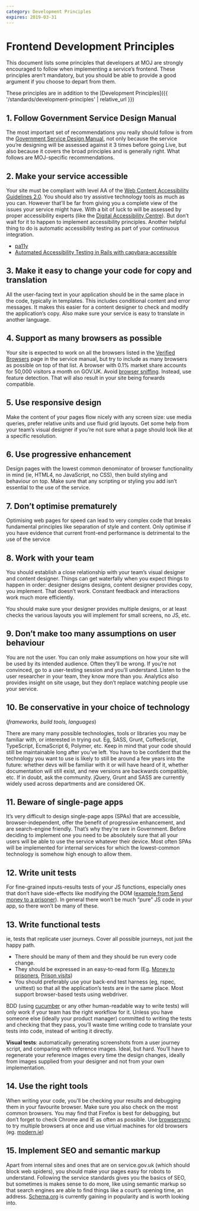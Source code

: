 ```yaml
---
category: Development Principles
expires: 2019-03-31
---
```


# Frontend Development Principles

This document lists some principles that developers at MOJ are strongly
encouraged to follow when implementing a service’s frontend. These principles
aren’t mandatory, but you should be able to provide a good argument if you
choose to depart from them.

These principles are in addition to the [Development Principles]({{ '/standards/development-principles' | relative_url }})

## 1. Follow Government Service Design Manual

The most important set of recommendations you really should follow is from the [Government Service Design Manual](https://www.gov.uk/service-manual), not only because the service
you’re designing will be assessed against it 3 times before going Live, but also
because it covers the broad principles and is generally right. What follows are
MOJ-specific recommendations.

## 2. Make your service accessible
Your site must be compliant with level AA of the [Web Content Accessibility Guidelines 2.0](https://www.w3.org/WAI/intro/wcag). You should also try assistive
technology tools as much as you can. However that’ll be far from giving you a
complete view of the issues your service might have. With a bit of luck to will
be assessed by proper accessibility experts (like the [Digital Accessibility Centre](http://www.digitalaccessibilitycentre.org/)). But don’t wait for it to
happen to implement accessibility principles. Another helpful thing to do is
automatic accessibility testing as part of your continuous integration.

- [pa11y](https://github.com/springernature/pa11y)
- [Automated Accessibility Testing in Rails with capybara-accessible](https://content.pivotal.io/blog/automated-accessibility-testing-in-rails-with-capybara-accessible)


## 3. Make it easy to change your code for copy and translation
All the user-facing text in your application should be in the same place in the
code, typically in templates. This includes conditional content and error
messages. It makes this easier for a content designer to check and modify the
application’s copy. Also make sure your service is easy to translate in another
language.

## 4. Support as many browsers as possible
Your site is expected to work on all the browsers listed in the [Verified Browsers](https://www.gov.uk/service-manual/user-centred-design/browsers-and-devices.html#verified-browsers) page in the service manual, but try to include as many browsers as
possible on top of that list. A browser with 0.1% market share accounts for
50,000 visitors a month on GOV.UK. Avoid [browser sniffing](http://www.sitepoint.com/why-browser-sniffing-stinks/). Instead, use
feature detection. That will also result in your site being forwards compatible.

## 5. Use responsive design
Make the content of your pages flow nicely with any screen size: use media
queries, prefer relative units and use fluid grid layouts. Get some help from
your team’s visual designer if you’re not sure what a page should look like at
a specific resolution.

## 6. Use progressive enhancement
Design pages with the lowest common denominator of browser functionality in mind
 (ie, HTML4, no JavaScript, no CSS), then build styling and behaviour on top.
 Make sure that any scripting or styling you add isn’t essential to the use of
 the service.

## 7. Don’t optimise prematurely
Optimising web pages for speed can lead to very complex code that breaks
fundamental principles like separation of style and content. Only optimise if
you have evidence that current front-end performance is detrimental to the use
of the service

## 8. Work with your team
You should establish a close relationship with your team’s visual designer and
content designer. Things can get waterfally when you expect things to happen in
order: designer designs designs, content designer provides copy, you implement.
That doesn’t work. Constant feedback and interactions work much more efficiently.

You should make sure your designer provides multiple designs, or at least checks
the various layouts you will implement for small screens, no JS, etc.

## 9. Don’t make too many assumptions on user behaviour
You are not the user. You can only make assumptions on how your site will be used by its intended audience. Often they’ll be wrong. If you’re not convinced, go to a user-testing session and you’ll understand. Listen to the user researcher in your team, they know more than you. Analytics also provides insight on site usage, but they don’t replace watching people use your service.

## 10. Be conservative in your choice of technology
(<i>frameworks, build tools, languages</i>)


There are many many possible technologies, tools or libraries you may be familiar
with, or interested in trying out. Eg, SASS, Grunt, CoffeeScript, TypeScript,
EcmaScript 6, Polymer, etc. Keep in mind that your code should still be
maintainable long after you’ve left. You have to be confident that the
technology you want to use is likely to still be around a few years into the
future: whether devs will be familiar with it or will have heard of it, whether
documentation will still exist, and new versions are backwards compatible, etc.
If in doubt, ask the community. jQuery, Grunt and SASS are currently widely used
across departments and are considered OK.

## 11. Beware of single-page apps
It’s very difficult to design single-page apps (SPAs) that are accessible,
browser-independent, offer the benefit of progressive enhancement, and are
search-engine friendly. That’s why they’re rare in Government. Before deciding
to implement one you need to be absolutely sure that all your users will be able
to use the service whatever their device. Most often SPAs will be implemented
for internal services for which the lowest-common technology is somehow high
enough to allow them.

## 12. Write unit tests
For fine-grained inputs-results tests of your JS functions, especially ones that
don’t have side-effects like modifying the DOM ([example from Send money to a
prisoner](https://github.com/ministryofjustice/money-to-prisoners-send-money/blob/master/mtp_send_money/apps/send_money/tests/test_functional.py#L121)). In general there won’t be much
“pure” JS code in your app, so there won’t be many of these.

## 13. Write functional tests
ie, tests that replicate user journeys. Cover all possible journeys, not just
the happy path.
- There should be many of them and they should be run every code change.
- They should be expressed in an easy-to-read form (Eg. [Money to prisoners](https://github.com/ministryofjustice/money-to-prisoners-cashbook/blob/master/mtp_cashbook/apps/cashbook/tests/test_functional.py#L260), [Prison visits](https://github.com/ministryofjustice/prison-visits/blob/master/spec/features/unexpected_journey_spec.rb#L56))
- You should preferably use your back-end test harness (eg, rspec, unittest) so
that all the application’s tests are in the same place. Most support browser-based
tests using webdriver.

BDD (using [cucumber](https://cucumber.io/) or any other human-readable way to
write tests) will only work if your team has the right workflow for it. Unless
you have someone else (ideally your product manager) committed to writing the
tests and checking that they pass, you’ll waste time writing code to translate
your tests into code, instead of writing it directly.


<strong>Visual tests</strong>: automatically generating screenshots from a user journey script, and comparing with reference images. Ideal, but hard. You’ll have to regenerate your reference images every time the design changes, ideally from images supplied from your designer and not from your own implementation.

## 14. Use the right tools
When writing your code, you’ll be checking your results and debugging them in
your favourite browser. Make sure you also check on the most common browsers.
You may find that Firefox is best for debugging, but don’t forget to check
Chrome and IE as often as possible. Use [browsersync](https://www.browsersync.io/)
to try multiple browsers at once and use virtual machines for old browsers (eg. [modern.ie](https://dev.windows.com/en-us/microsoft-edge/tools/vms/))

## 15. Implement SEO and semantic markup
Apart from internal sites and ones that are on service.gov.uk (which should block
web spiders), you should make your pages easy for robots to understand. Following
the service standards gives you the basics of SEO, but sometimes is makes sense to
do more, like using semantic markup so that search engines are able to find things like a court’s opening time, an address. [Schema.org](https://schema.org/) is currently gaining in popularity and is worth looking into.
